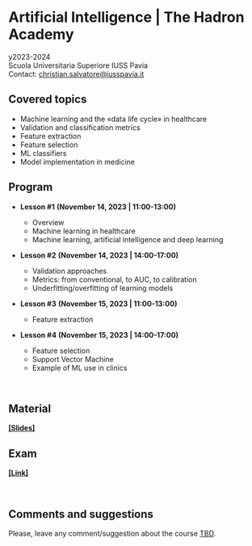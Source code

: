 # Artificial Intelligence | The Hadron Academy
y2023-2024
<br>
Scuola Universitaria Superiore IUSS Pavia
<br>
Contact: christian.salvatore@iusspavia.it

## Covered topics
* Machine learning and the «data life cycle» in healthcare
* Validation and classification metrics
* Feature extraction
* Feature selection
* ML classifiers
* Model implementation in medicine

## Program
* __Lesson #1__ __(November 14, 2023 \| 11:00-13:00)__ <br>
	* Overview
 	* Machine learning in healthcare
	* Machine learning, artificial intelligence and deep learning
 
* __Lesson #2__ __(November 14, 2023 \| 14:00-17:00)__ <br>
	* Validation approaches
	* Metrics: from conventional, to AUC, to calibration
	* Underfitting/overfitting of learning models

* __Lesson #3__ __(November 15, 2023 \| 11:00-13:00)__ <br>
	* Feature extraction

* __Lesson #4__ __(November 15, 2023 \| 14:00-17:00)__ <br>
	* Feature selection
	* Support Vector Machine
	* Example of ML use in clinics
 
<br>

## Material
[__[Slides]__](https://github.com/christiansalvatore/artificial-intelligence-hadron/tree/main/slides)
<br>

## Exam
[__[Link]__](https://docs.google.com/forms/d/e/1FAIpQLSfRGrNy0wD6-Qei-s85h-aSr-PbRfm3wIsCimuvBH5ZT51ung/viewform?usp=sf_link)

<br>

## Comments and suggestions
Please, leave any comment/suggestion about the course [TBD]().
